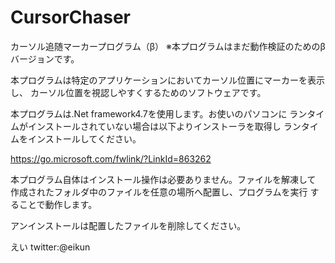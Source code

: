 # CursorChaser
カーソル追随マーカープログラム（β）
※本プログラムはまだ動作検証のためのβバージョンです。

本プログラムは特定のアプリケーションにおいてカーソル位置にマーカーを表示し、
カーソル位置を視認しやすくするためのソフトウェアです。

本プログラムは.Net framework4.7を使用します。お使いのパソコンに
ランタイムがインストールされていない場合は以下よりインストーラを取得し
ランタイムをインストールしてください。

https://go.microsoft.com/fwlink/?LinkId=863262


本プログラム自体はインストール操作は必要ありません。ファイルを解凍して
作成されたフォルダ中のファイルを任意の場所へ配置し、プログラムを実行
することで動作します。

アンインストールは配置したファイルを削除してください。

えい
twitter:@eikun
